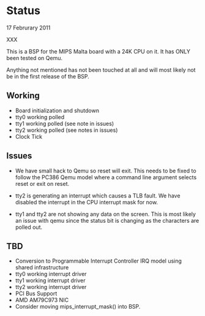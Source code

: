 Status
======

17 Februrary 2011

XXX

This is a BSP for the MIPS Malta board with a 24K CPU on it.
It has ONLY been tested on Qemu.

Anything not mentioned has not been touched at all and will
most likely not be in the first release of the BSP.

Working
-------
+ Board initialization and shutdown
+ tty0 working polled
+ tty1 working polled (see note in issues)
+ tty2 working polled (see notes in issues)
+ Clock Tick


Issues
------
+ We have small hack to Qemu so reset will exit.  This needs to be
  fixed to follow the PC386 Qemu model where a command line argument
  selects reset or exit on reset.

+ tty2 is generating an interrupt which causes a TLB fault. We have
  disabled the interrupt in the CPU interrupt mask for now.

+ tty1 and tty2 are not showing any data on the screen.  This is
  most likely an issue with qemu since the status bit is changing
  as the characters are polled out.  

TBD
---
+ Conversion to Programmable Interrupt Controller IRQ model
  using shared infrastructure
+ tty0 working interrupt driver
+ tty1 working interrupt driver
+ tty2 working interrupt driver
+ PCI Bus Support
+ AMD AM79C973 NIC
+ Consider moving mips_interrupt_mask() into BSP.
